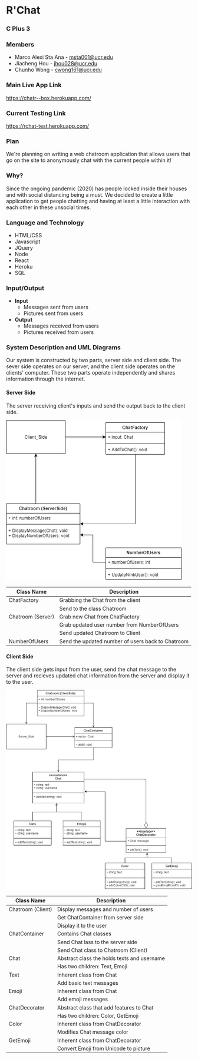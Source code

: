 # **R'Chat**

### **C Plus 3**

### Members

* Marco Alexi Sta Ana - msta001@ucr.edu
* Jiacheng Hou - jhou028@ucr.edu
* Chunho Wong - cwong161@ucr.edu

### Main Live App Link
https://chatr--box.herokuapp.com/

### Current Testing Link
https://rchat-test.herokuapp.com/

### Plan

We're planning on writing a web chatroom application that allows users that go on the site to anonymously chat with the current people within it!

### Why?

Since the ongoing pandemic (2020) has people locked inside their houses and with social distancing being a must. We decided to create a little application to get people chatting and having at least a little interaction with each other in these unsocial times.

### Language and Technology

* HTML/CSS
* Javascript
* JQuery
* Node
* React
* Heroku
* SQL

### Input/Output

* **Input**
  * Messages sent from users
  * Pictures sent from users
* **Output**
  * Messages received from users
  * Pictures received from users

### System Description and UML Diagrams

Our system is constructed by two parts, server side and client side. The sever side operates on our server, and the client side operates on the clients' computer. These two parts operate independently and shares information through the internet.

#### Server Side

The server receiving client's inputs and send the output back to the client side.

![Server Side UML Diagram](/diagrams/Server_Diagram.png)

| Class Name | Description  |
|---|---|
| ChatFactory | Grabbing the Chat from the client |
|  | Send to the class Chatroom |
| Chatroom (Server) | Grab new Chat from ChatFactory |
|  | Grab updated user number from NumberOfUsers |
|  | Send updated Chatroom to Client |
| NumberOfUsers | Send the updated number of users back to Chatroom |

#### Client Side

The client side gets input from the user, send the chat message to the server and recieves updated chat information from the server and display it to the user.

![Client Side UML Diagram](/diagrams/Client_Diagram.png)

| Class Name | Description  |
|---|---|
| Chatroom (Client) | Display messages and number of users |
|          | Get ChatContainer from server side |
|  | Display it to the user |
| ChatContainer | Contains Chat classes |
|  | Send Chat lass to the server side |
|  | Send Chat class to Chatroom (Client) |
| Chat | Abstract class the holds texts and username |
|  | Has two children: Text, Emoji |
| Text | Inherent class from Chat |
|  | Add basic text messages |
| Emoji | Inherent class from Chat |
|  | Add emoji messages |
| ChatDecorator | Abstract class that add features to Chat |
|  | Has two children: Color, GetEmoji|
| Color | Inherent class from ChatDecorator |
|  | Modifies Chat message color |
| GetEmoji | Inherent class from ChatDecorator |
|  | Convert Emoji from Unicode to picture |
